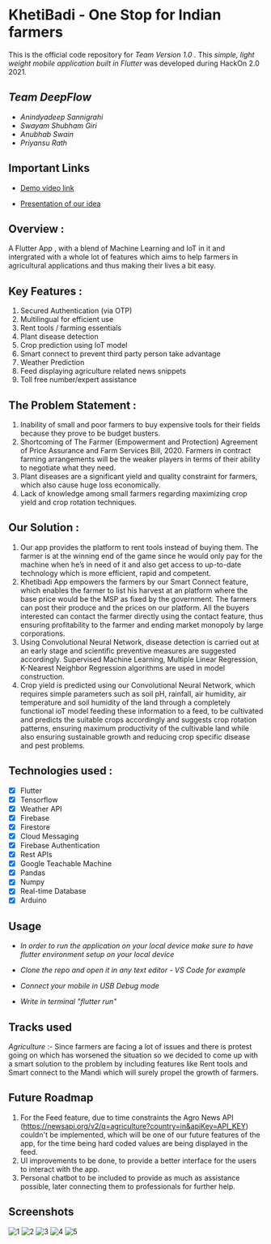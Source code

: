 # KhetiBadi - One Stop for Indian farmers
This is the official code repository for _Team Version 1.0_ . This _simple, light weight mobile application built in Flutter_ was developed during HackOn 2.0 2021.

## _Team DeepFlow_
* _Anindyadeep Sannigrahi_
* _Swayam Shubham Giri_
* _Anubhab Swain_
* _Priyansu Rath_

## Important Links
* [Demo video link](https://vimeo.com/556560221)

* [Presentation of our idea](https://www.canva.com/design/DAEc-iIbk3M/EjElmnlAv8bNd4NW4ppSAQ/view?utm_content=DAEc-iIbk3M&utm_campaign=designshare&utm_medium=link&utm_source=sharebutton)

## Overview :
A Flutter App , with a blend of Machine Learning and IoT in it and intergrated with a whole lot of features which aims to help farmers in agricultural applications and thus making their lives a bit easy. 

## Key Features :
1. Secured Authentication (via OTP)
2. Multilingual for efficient use 
3. Rent tools / farming essentials
4. Plant disease detection
5. Crop prediction using IoT model
6. Smart connect to prevent third party person take advantage 
7. Weather Prediction
8. Feed displaying agriculture related news snippets
9. Toll free number/expert assistance

## The Problem Statement :
1. Inability of small and poor farmers to buy expensive tools for their fields because they prove to be budget busters.
2. Shortcoming of The Farmer (Empowerment and Protection) Agreement of Price Assurance and Farm Services Bill, 2020. Farmers in contract farming arrangements will be the weaker players in terms of their ability to negotiate what they need.
3. Plant diseases are a significant yield and quality constraint for farmers, which also cause huge loss economically.
4. Lack of knowledge among small farmers regarding maximizing crop yield and crop rotation techniques.

## Our Solution : 
1. Our app provides the platform to rent tools instead of buying them. The farmer is at the winning end of the game since he would only pay for the machine when he’s in need of it and also get access to up-to-date technology which is more efficient, rapid and competent.
2. Khetibadi App empowers the farmers by our Smart Connect feature, which enables the farmer to list his harvest at an platform where the base price would be the MSP as fixed by the government. The farmers can post their produce and the prices on our platform. All the buyers interested can contact the farmer directly using the contact feature, thus ensuring profitability to the farmer and ending market monopoly by large corporations. 
3. Using Convolutional Neural Network, disease detection is carried out at an early stage and scientific preventive measures are suggested accordingly. Supervised Machine Learning, Multiple Linear Regression, K-Nearest Neighbor Regression algorithms are used in model construction.
4. Crop yield is predicted using our Convolutional Neural Network, which requires simple parameters such as  soil pH, rainfall, air humidity, air temperature and soil humidity of the land through a completely functional ioT model feeding these information to a feed, to be cultivated and predicts the suitable crops accordingly and suggests crop rotation patterns, ensuring maximum productivity of the cultivable land while also ensuring sustainable growth and reducing crop specific disease and pest problems.

## Technologies used :
- [x] Flutter
- [x] Tensorflow
- [x] Weather API
- [x] Firebase
- [x] Firestore
- [x] Cloud Messaging
- [x] Firebase Authentication
- [x] Rest APIs
- [x] Google Teachable Machine
- [x] Pandas
- [x] Numpy
- [x] Real-time Database
- [x] Arduino

## Usage
* _In order to run the application on your local device make sure to have flutter environment setup on your local device_

* _Clone the repo and open it in any text editor - VS Code for example_

* _Connect your mobile in USB Debug mode_

* _Write in terminal "flutter run"_

## Tracks used
_Agriculture_ :-  Since farmers are facing a lot of issues and there is protest going on which has worsened the situation so we decided to come up with a smart solution to the problem by including features like Rent tools and Smart connect to the Mandi which will surely propel the growth of farmers.

## Future Roadmap
1. For the Feed feature, due to time constraints the Agro News API (https://newsapi.org/v2/q=agriculture?country=in&apiKey=API_KEY) couldn't be implemented, which will be one of our future features of the app, for the time being hard coded values are being displayed in the feed.
2. UI improvements to be done, to provide a better interface for the users to interact with the app.
3. Personal chatbot to be included to provide as much as assistance possible, later connecting them to professionals for further help.

## Screenshots
<img src="/Screenshots/1.jpeg" alt="1"/>
<img src="/Screenshots/2.jpeg" alt="2"/>
<img src="/Screenshots/3.jpeg" alt="3"/>
<img src="/Screenshots/4.jpeg" alt="4"/>
<img src="/Screenshots/5.jpeg" alt="5"/>
